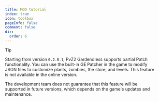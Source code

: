 ```yaml
---
title: MOD tutorial
index: true
icon: toolbox
pageInfo: false
comment: false
dir:
  order: 6
---
```


<script>
import { onMounted } from 'vue'
onMounted(() => {
  (window.adsbygoogle = window.adsbygoogle || []).push({});
})
</script>

> [!tip]
> Starting from version `0.2.8.1`, PvZ2 Gardendless supports partial Patch functionality. You can use the built-in GE Patcher in the game to modify JSON files to customize plants, zombies, the store, and levels. This feature is not available in the online version.
>
> The development team does not guarantee that this feature will be supported in future versions, which depends on the game's updates and maintenance.

<Catalog />

<ins class="adsbygoogle"
  style="display:block"
  data-ad-client="ca-pub-7637695321442015"
  data-ad-slot="7113006248"
  data-ad-format="auto"
  data-full-width-responsive="true"> </ins>
